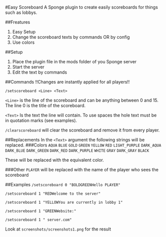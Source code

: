 #Easy Scoreboard
A Sponge plugin to create easily scoreboards
for things such as lobbys.

##Freatures
1. Easy Setup
2. Change the scoreboard texts by commands OR by config
3. Use colors

##Setup
1. Place the plugin file in the mods folder
of you Sponge server
2. Start the server
3. Edit the text by commands

##Commands
    !!Changes are instantly applied for all players!!

`/setscoreboard <Line> <Text>`

`<Line>` is the line of the scoreboard and
can be anything between 0 and 15. The line
0 is the title of the scoreboard.

`<Text>` Is the text the line will contain.
To use spaces the hole text must be in
quotation marks (see examples).


`/clearscoreboard` will clear the scoreboard and remove
it from every player.

##Replacements
In the `<Text>` argument the following strings will
be replaced.
###Colors
`AQUA`
`BLUE`
`GOLD`
`GREEN`
`YELLOW`
`RED`
`LIGHT_PURPLE`
`DARK_AQUA`
`DARK_BLUE`
`DARK_GREEN`
`DARK_RED`
`DARK_PURPLE`
`WHITE`
`GRAY`
`DARK_GRAY`
`BLACK`

These will be replaced with the equivalent color.

###Other
`PLAYER` will be replaced with the name of the player
who sees the scoreboard

##Examples
`/setscoreboard 0 "BOLDGREENHello PLAYER"`

`/setscoreboard 1 "REDWelcome to the server"`

`/setscoreboard 1 "YELLOWYou are currently in lobby 1"`

`/setscoreboard 1 "GREENWebsite:"`

`/setscoreboard 1 " server.com"`

Look at `screenshots/screenshots1.png` for the result